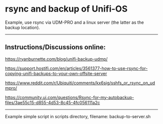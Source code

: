 # rsync and backup of Unifi-OS 

Example, use rsync via UDM-PRO and a linux server (the latter as the backup location).

----

## Instructions/Discussions online:

https://ryanburnette.com/blog/unifi-backup-udmp/

https://support.hostifi.com/en/articles/3561377-how-to-use-rsync-for-copying-unifi-backups-to-your-own-offsite-server

https://www.reddit.com/r/Ubiquiti/comments/kx6sig/sshfs_or_rsync_on_udmpro/

https://community.ui.com/questions/Rsync-for-my-autobackup-files/3ae55c15-d855-4d53-8c45-4fc056111a2c

----

Example simple script in scripts directory, filename: backup-to-server.sh
